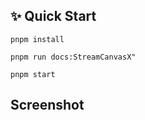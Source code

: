 ## ✨ Quick Start

```
pnpm install 

pnpm run docs:StreamCanvasX"

pnpm start
```


## Screenshot


